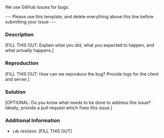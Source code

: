 We use GitHub Issues for bugs.

--- Please use this template, and delete everything above this line before submitting your issue --- 

### Description

[FILL THIS OUT: Explain what you did, what you expected to happen, and what actually happens.]

### Reproduction

[FILL THIS OUT: How can we reproduce the bug? Provide logs for the client and server.]

### Solution

[OPTIONAL: Do you know what needs to be done to address this issue? Ideally, provide a pull request which fixes this issue.]

### Additional Information

* `idb` revision: [FILL THIS OUT]
